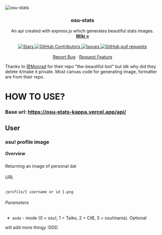 ![osu-stats](https://socialify.git.ci/AiverAiva/osu-stats/image?description=1&font=Raleway&language=1&name=1&owner=1&pattern=Charlie%20Brown&theme=Dark)

<div align="center">
  <h3 align="center">osu-stats</h3>
  <p align="center">
    An api created with express.js which generates beautiful stats images.
    <br />
    <a href="https://github.com/AiverAiva/osu-stats/wiki"><strong>Wiki »</strong></a>
    <br />
    <br />
    <a href="https://github.com/AiverAiva/osu-stats">
      <img alt="Stars" src="https://img.shields.io/github/stars/AiverAiva/osu-stats" />
    </a>
    <a href="https://github.com/AiverAiva/osu-stats/graphs/contributors">
      <img alt="GitHub Contributors" src="https://img.shields.io/github/contributors/AiverAiva/osu-stats" />
    </a>
    <a href="https://github.com/AiverAiva/osu-stats/issues">
      <img alt="Issues" src="https://img.shields.io/github/issues/AiverAiva/osu-stats?color=0088ff" />
    </a>
    <a href="https://github.com/AiverAiva/osu-stats/pulls">
      <img alt="GitHub pull requests" src="https://img.shields.io/github/issues-pr/AiverAiva/osu-stats?color=0088ff" />
    </a>
    <br />
    <br />
    <!-- <a href="https://github.com/AiverAiva/osu-stats">View Demo</a> -->
    <!-- · -->
    <a href="https://github.com/AiverAiva/osu-stats/issues">Report Bug</a>
    ·
    <a href="https://github.com/AiverAiva/osu-stats/issues">Request Feature</a>
  </p>
</div>


Thanks to [@Moorad](https://github.com/Moorad/) for their repo "the-beautiful-bot" but idk why did they delete it/make it private.
Most canvas code for generating image, formatter are from their repo.

# HOW TO USE?

### Base url: https://osu-stats-kappa.vercel.app/api/

## User

### osu! profile image

##### Overview
Returning an image of personal dat

###### URL
    /profile/{ username or id }.png
###### Parameters
- `mode` - mode (0 = osu!, 1 = Taiko, 2 = CtB, 3 = osu!mania). Optional


will add more thingy :DDD

